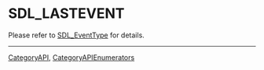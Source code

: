 # SDL_LASTEVENT

Please refer to [SDL_EventType](SDL_EventType) for details.

----
[CategoryAPI](CategoryAPI), [CategoryAPIEnumerators](CategoryAPIEnumerators)

